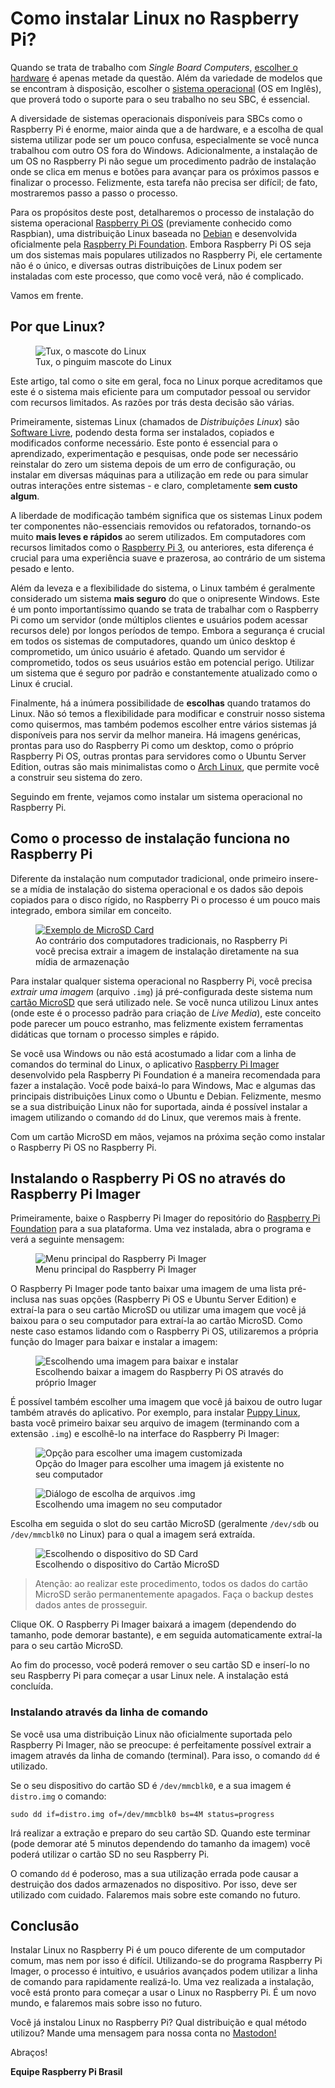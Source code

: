 # Como instalar Linux no Raspberry Pi?

Quando se trata de trabalho com *Single Board Computers*, [escolher o hardware](/blog/como_escolher_seu_raspberry_pi/) é apenas metade da questão. Além da variedade de modelos que se encontram à disposição, escolher o [sistema operacional](https://pt.wikipedia.org/wiki/Sistema_operativo) (OS em Inglês), que proverá todo o suporte para o seu trabalho no seu SBC, é essencial.

A diversidade de sistemas operacionais disponíveis para SBCs como o Raspberry Pi é enorme, maior ainda que a de hardware, e a escolha de qual sistema utilizar pode ser um pouco confusa, especialmente se você nunca trabalhou com outro OS fora do Windows. Adicionalmente, a instalação de um OS no Raspberry Pi não segue um procedimento padrão de instalação onde se clica em menus e botões para avançar para os próximos passos e finalizar o processo. Felizmente, esta tarefa não precisa ser difícil; de fato, mostraremos passo a passo o processo.

Para os propósitos deste post, detalharemos o processo de instalação do sistema operacional [Raspberry Pi OS](https://en.wikipedia.org/wiki/Raspberry_Pi_OS) (previamente conhecido como Raspbian), uma distribuição Linux baseada no [Debian](https://www.debian.org) e desenvolvida oficialmente pela [Raspberry Pi Foundation](https://www.raspberrypi.org/software/operating-systems/). Embora Raspberry Pi OS seja um dos sistemas mais populares utilizados no Raspberry Pi, ele certamente não é o único, e diversas outras distribuições de Linux podem ser instaladas com este processo, que como você verá, não é complicado.

Vamos em frente.

## Por que Linux?

<figure>
    <img src="/static/images/tux.png" alt="Tux, o mascote do Linux"/>
    <figcaption>Tux, o pinguim mascote do Linux</figcaption>
</figure>

Este artigo, tal como o site em geral, foca no Linux porque acreditamos que este é o sistema mais eficiente para um computador pessoal ou servidor com recursos limitados. As razões por trás desta decisão são várias.

Primeiramente, sistemas Linux (chamados de *Distribuições Linux*) são [Software Livre](/blog/bem_vindo_ao_raspberrypi_brasil/), podendo desta forma ser instalados, copiados e modificados conforme necessário. Este ponto é essencial para o aprendizado, experimentação e pesquisas, onde pode ser necessário reinstalar do zero um sistema depois de um erro de configuração, ou instalar em diversas máquinas para a utilização em rede ou para simular outras interações entre sistemas - e claro, completamente **sem custo algum**.

A liberdade de modificação também significa que os sistemas Linux podem ter componentes não-essenciais removidos ou refatorados, tornando-os muito **mais leves e rápidos** ao serem utilizados. Em computadores com recursos limitados como o [Raspberry Pi 3](https://amzn.to/3qlUOqH), ou anteriores, esta diferença é crucial para uma experiência suave e prazerosa, ao contrário de um sistema pesado e lento.

Além da leveza e a flexibilidade do sistema, o Linux também é geralmente considerado um sistema **mais seguro** do que o onipresente Windows. Este é um ponto importantíssimo quando se trata de trabalhar com o Raspberry Pi como um servidor (onde múltiplos clientes e usuários podem acessar recursos dele) por longos períodos de tempo. Embora a segurança é crucial em todos os sistemas de computadores, quando um único desktop é comprometido, um único usuário é afetado. Quando um servidor é comprometido, todos os seus usuários estão em potencial perigo. Utilizar um sistema que é seguro por padrão e constantemente atualizado como o Linux é crucial.

Finalmente, há a inúmera possibilidade de **escolhas** quando tratamos do Linux. Não só temos a flexibilidade para modificar e construir nosso sistema como quisermos, mas também podemos escolher entre vários sistemas já disponíveis para nos servir da melhor maneira. Há imagens genéricas, prontas para uso do Raspberry Pi como um desktop, como o próprio Raspberry Pi OS, outras prontas para servidores como o Ubuntu Server Edition, outras são mais minimalistas como o [Arch Linux](https://archlinuxarm.org), que permite você a construir seu sistema do zero.

Seguindo em frente, vejamos como instalar um sistema operacional no Raspberry Pi.

## Como o processo de instalação funciona no Raspberry Pi

Diferente da instalação num computador tradicional, onde primeiro insere-se a mídia de instalação do sistema operacional e os dados são depois copiados para o disco rígido, no Raspberry Pi o processo é um pouco mais integrado, embora similar em conceito.

<figure>
  <a href="https://amzn.to/3l3UOuh"><img src="/static/images/sd_card.jpg" alt="Exemplo de MicroSD Card"></a>
  <figcaption>Ao contrário dos computadores tradicionais, no Raspberry Pi você precisa extrair a imagem de instalação diretamente na sua mídia de armazenação</figcaption>
</figure>

Para instalar qualquer sistema operacional no Raspberry Pi, você precisa *extrair uma imagem* (arquivo `.img`) já pré-configurada deste sistema num [cartão MicroSD](https://amzn.to/3rA6QxW) que será utilizado nele. Se você nunca utilizou Linux antes (onde este é o processo padrão para criação de *Live Media*), este conceito pode parecer um pouco estranho, mas felizmente existem ferramentas didáticas que tornam o processo simples e rápido.

Se você usa Windows ou não está acostumado a lidar com a linha de comandos do terminal do Linux, o aplicativo [Raspberry Pi Imager](https://github.com/raspberrypi/rpi-imager) desenvolvido pela Raspberry Pi Foundation é a maneira recomendada para fazer a instalação. Você pode baixá-lo para Windows, Mac e algumas das principais distribuições Linux como o Ubuntu e Debian. Felizmente, mesmo se a sua distribuição Linux não for suportada, ainda é possível instalar a imagem utilizando o comando `dd` do Linux, que veremos mais à frente.

Com um cartão MicroSD em mãos, vejamos na próxima seção como instalar o Raspberry Pi OS no Raspberry Pi.

## Instalando o Raspberry Pi OS no através do Raspberry Pi Imager

Primeiramente, baixe o Raspberry Pi Imager do repositório do [Raspberry Pi Foundation](https://www.raspberrypi.org/downloads/) para a sua plataforma. Uma vez instalada, abra o programa e verá a seguinte mensagem:

<figure>
    <img src="/static/images/rpi_imager_menu.jpg" alt="Menu principal do Raspberry Pi Imager" />
    <figcaption>Menu principal do Raspberry Pi Imager</figcaption>
</figure>

O Raspberry Pi Imager pode tanto baixar uma imagem de uma lista pré-inclusa nas suas opções (Raspberry Pi OS e Ubuntu Server Edition) e extraí-la para o seu cartão MicroSD ou utilizar uma imagem que você já baixou para o seu computador para extraí-la ao cartão MicroSD. Como neste caso estamos lidando com o Raspberry Pi OS, utilizaremos a própria função do Imager para baixar e instalar a imagem:

<figure>
    <img src="/static/images/rpi_imager_choosing_os.jpg" alt="Escolhendo uma imagem para baixar e instalar" />
    <figcaption>Escolhendo baixar a imagem do Raspberry Pi OS através do próprio Imager</figcaption>
</figure>

É possível também escolher uma imagem que você já baixou de outro lugar também através do aplicativo. Por exemplo, para instalar [Puppy Linux](http://www.puppylinux.org/), basta você primeiro baixar seu arquivo de imagem (terminando com a extensão `.img`) e escolhê-lo na interface do Raspberry Pi Imager:

<figure>
    <img src="/static/images/rpi_imager_custom_image.jpg" alt="Opção para escolher uma imagem customizada" />
    <figcaption>Opção do Imager para escolher uma imagem já existente no seu computador</figcaption>
</figure>

<figure>
    <img src="/static/images/rpi_imager_custom_image2.jpg" alt="Diálogo de escolha de arquivos .img" />
    <figcaption>Escolhendo uma imagem no seu computador</figcaption>
</figure>

Escolha em seguida o slot do seu cartão MicroSD (geralmente `/dev/sdb` ou `/dev/mmcblk0` no Linux) para o qual a imagem será extraída.

<figure>
    <img src="/static/images/rpi_imager_choosing_sdcard.jpg" alt="Escolhendo o dispositivo do SD Card" />
    <figcaption>Escolhendo o dispositivo do Cartão MicroSD</figcaption>
</figure>

> Atenção: ao realizar este procedimento, todos os dados do cartão MicroSD serão permanentemente apagados. Faça o backup destes dados antes de prosseguir.

Clique OK. O Raspberry Pi Imager baixará a imagem (dependendo do tamanho, pode demorar bastante), e em seguida automaticamente extraí-la para o seu cartão MicroSD.

Ao fim do processo, você poderá remover o seu cartão SD e inserí-lo no seu Raspberry Pi para começar a usar Linux nele. A instalação está concluída.

### Instalando através da linha de comando

Se você usa uma distribuição Linux não oficialmente suportada pelo Raspberry Pi Imager, não se preocupe: é perfeitamente possível extrair a imagem através da linha de comando (terminal). Para isso, o comando `dd` é utilizado.

Se o seu dispositivo do cartão SD é `/dev/mmcblk0`, e a sua imagem é `distro.img` o comando:

    sudo dd if=distro.img of=/dev/mmcblk0 bs=4M status=progress

Irá realizar a extração e preparo do seu cartão SD. Quando este terminar (pode demorar até 5 minutos dependendo do tamanho da imagem) você poderá utilizar o cartão SD no seu Raspberry Pi.

O comando `dd` é poderoso, mas a sua utilização errada pode causar a destruição dos dados armazenados no dispositivo. Por isso, deve ser utilizado com cuidado. Falaremos mais sobre este comando no futuro.

## Conclusão

Instalar Linux no Raspberry Pi é um pouco diferente de um computador comum, mas nem por isso é difícil. Utilizando-se do programa Raspberry Pi Imager, o processo é intuitivo, e usuários avançados podem utilizar a linha de comando para rapidamente realizá-lo. Uma vez realizada a instalação, você está pronto para começar a usar o Linux no Raspberry Pi. É um novo mundo, e falaremos mais sobre isso no futuro.

Você já instalou Linux no Raspberry Pi? Qual distribuição e qual método utilizou? Mande uma mensagem para nossa conta no [Mastodon!](https://qoto.org/@raspibrasil)

Abraços!

**Equipe Raspberry Pi Brasil**
